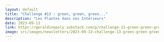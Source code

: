 ```yaml
---
layout: default
title: "Challenge #13 : green, green, green..."
description: "Les Plantes dans nos Intérieurs"
date: 2023-09-13
link: https://geraldinepoly.substack.com/p/challenge-13-green-green-green
image: src/images/newsletters/2023-09-13-challenge-13-green-green-green.jpg
---
```

